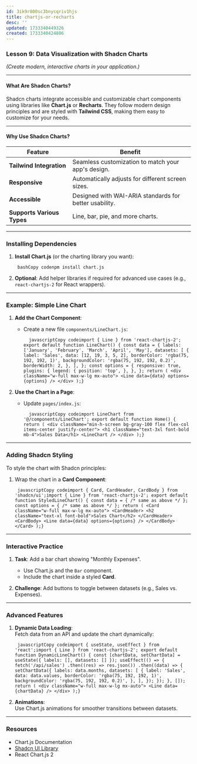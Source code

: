 ```yaml
---
id: 3ik9r800sc3bnycqriv1hjs
title: chartjs-or-recharts
desc: ''
updated: 1733340449326
created: 1733340424806
---
```


### Lesson 9: **Data Visualization with Shadcn Charts**

*(Create modern, interactive charts in your application.)*

* * *

#### What Are Shadcn Charts?

Shadcn charts integrate accessible and customizable chart components using libraries like **Chart.js** or **Recharts**. They follow modern design principles and are styled with **Tailwind CSS**, making them easy to customize for your needs.

* * *

#### Why Use Shadcn Charts?

| Feature | Benefit |
| --- | --- |
| **Tailwind Integration** | Seamless customization to match your app's design. |
| **Responsive** | Automatically adjusts for different screen sizes. |
| **Accessible** | Designed with WAI-ARIA standards for better usability. |
| **Supports Various Types** | Line, bar, pie, and more charts. |

* * *

### Installing Dependencies

1. **Install Chart.js** (or the charting library you want):

        bashCopy codenpm install chart.js
2. **Optional**: Add helper libraries if required for advanced use cases (e.g., `react-chartjs-2` for React wrappers).

* * *

### Example: Simple Line Chart

1. **Add the Chart Component**:

    - Create a new file `components/LineChart.js`:

            javascriptCopy codeimport { Line } from 'react-chartjs-2'; export default function LineChart() { const data = { labels: ['January', 'February', 'March', 'April', 'May'], datasets: [ { label: 'Sales', data: [12, 19, 3, 5, 2], borderColor: 'rgba(75, 192, 192, 1)', backgroundColor: 'rgba(75, 192, 192, 0.2)', borderWidth: 2, }, ], }; const options = { responsive: true, plugins: { legend: { position: 'top', }, }, }; return ( <div className="w-full max-w-lg mx-auto"> <Line data={data} options={options} /> </div> );}
2. **Use the Chart in a Page**:

    - Update `pages/index.js`:

            javascriptCopy codeimport LineChart from '@/components/LineChart'; export default function Home() { return ( <div className="min-h-screen bg-gray-100 flex flex-col items-center justify-center"> <h1 className="text-3xl font-bold mb-4">Sales Data</h1> <LineChart /> </div> );}

* * *

### Adding Shadcn Styling

To style the chart with Shadcn principles:

1. Wrap the chart in a **Card Component**:

        javascriptCopy codeimport { Card, CardHeader, CardBody } from 'shadcn/ui';import { Line } from 'react-chartjs-2'; export default function StyledLineChart() { const data = { /* same as above */ }; const options = { /* same as above */ }; return ( <Card className="w-full max-w-lg mx-auto"> <CardHeader> <h2 className="text-xl font-bold">Sales Chart</h2> </CardHeader> <CardBody> <Line data={data} options={options} /> </CardBody> </Card> );}

* * *

### Interactive Practice

1. **Task**: Add a bar chart showing "Monthly Expenses".

    - Use Chart.js and the `Bar` component.
    - Include the chart inside a styled **Card**.
2. **Challenge**: Add buttons to toggle between datasets (e.g., Sales vs. Expenses).

* * *

### Advanced Features

1. **Dynamic Data Loading**:  
Fetch data from an API and update the chart dynamically:

        javascriptCopy codeimport { useState, useEffect } from 'react';import { Line } from 'react-chartjs-2'; export default function DynamicLineChart() { const [chartData, setChartData] = useState({ labels: [], datasets: [] }); useEffect(() => { fetch('/api/sales') .then((res) => res.json()) .then((data) => { setChartData({ labels: data.months, datasets: [ { label: 'Sales', data: data.values, borderColor: 'rgba(75, 192, 192, 1)', backgroundColor: 'rgba(75, 192, 192, 0.2)', }, ], }); }); }, []); return ( <div className="w-full max-w-lg mx-auto"> <Line data={chartData} /> </div> );}
2. **Animations**:  
Use Chart.js animations for smoother transitions between datasets.

* * *

### Resources

- Chart.js Documentation
- [Shadcn UI Library](https://shadcn.dev)
- React Chart.js 2